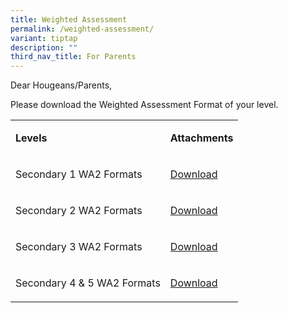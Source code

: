 ```yaml
---
title: Weighted Assessment
permalink: /weighted-assessment/
variant: tiptap
description: ""
third_nav_title: For Parents
---
```

<p>Dear Hougeans/Parents,</p>
<p>Please download the Weighted Assessment Format of your level.&nbsp;</p>
<table>
<tbody>
<tr>
<td rowspan="1" colspan="1">
<p><strong>Levels</strong>
</p>
</td>
<td rowspan="1" colspan="1">
<p><strong>Attachments</strong>
</p>
</td>
</tr>
<tr>
<td rowspan="1" colspan="1">
<p>Secondary 1 WA2 Formats</p>
</td>
<td rowspan="1" colspan="1">
<p><a href="/files/Students/2024_Secondary_1_WA2_Format.pdf" rel="noopener noreferrer nofollow" target="_blank">Download</a>
</p>
</td>
</tr>
<tr>
<td rowspan="1" colspan="1">
<p>Secondary 2 WA2 Formats</p>
</td>
<td rowspan="1" colspan="1">
<p><a href="/files/Students/2024_Secondary_2_WA2_Format.pdf" rel="noopener noreferrer nofollow" target="_blank">Download</a>
</p>
</td>
</tr>
<tr>
<td rowspan="1" colspan="1">
<p>Secondary 3 WA2 Formats</p>
</td>
<td rowspan="1" colspan="1">
<p><a href="/files/Students/2024_Secondary_3_WA2_Format.pdf" rel="noopener noreferrer nofollow" target="_blank">Download</a>
</p>
</td>
</tr>
<tr>
<td rowspan="1" colspan="1">
<p>Secondary 4 &amp; 5 WA2 Formats</p>
</td>
<td rowspan="1" colspan="1">
<p><a href="/files/Students/2024_Secondary_4_5_WA2_Format.pdf" rel="noopener noreferrer nofollow" target="_blank">Download</a>
</p>
</td>
</tr>
</tbody>
</table>
<p>&nbsp;</p>
<p></p>
<p></p>